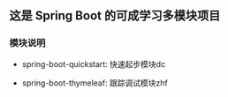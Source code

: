 ## 这是 Spring Boot 的可成学习多模块项目
### 模块说明
- spring-boot-quickstart: 快速起步模块dc

- spring-boot-thymeleaf: 跟踪调试模块zhf
